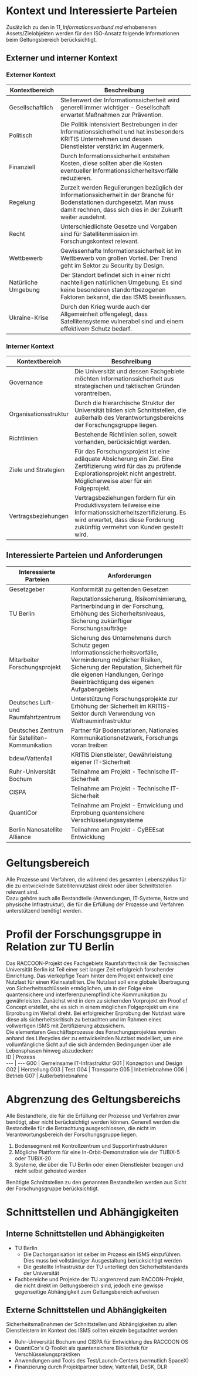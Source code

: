 # Kontext und Interessierte Parteien

Zusätzlich zu den in *11_Informationsverbund.md* erhobenenen Assets/Zielobjekten werden für den ISO-Ansatz folgende Informationen beim Geltungsbereich berücksichtigt.  

## Externer und interner Kontext

### Externer Kontext
Kontextbereich | Beschreibung 
--- | ---
Gesellschaftlich | Stellenwert der Informationssicherheit wird generell immer wichtiger - Gesellschaft erwartet Maßnahmen zur Prävention.
Politisch | Die Politik intensiviert Bestrebungen in der Informationssicherheit und hat insbesonders KRITIS Unternehmen und dessen Dienstleister verstärkt im Augenmerk.
Finanziell | Durch Informationssicherheit entstehen Kosten, diese sollten aber die Kosten eventueller Informationssicherheitsvorfälle reduzieren.
Regelung | Zurzeit werden Regulierungen bezüglich der Informationssicherheit in der Branche für Bodenstationen durchgesetzt. Man muss damit rechnen, dass sich dies in der Zukunft weiter ausdehnt. 
Recht | Unterschiedlichste Gesetze und Vorgaben sind für Satellitenmission im Forschungskontext relevant.
Wettbewerb | Gewissenhafte Informationssicherheit ist im Wettbewerb von großen Vorteil. Der Trend geht im Sektor zu Security by Design.
Natürliche Umgebung | Der Standort befindet sich in einer nicht nachteiligen natürlichen Umgebung. Es sind keine besonderen standortbezogenen Faktoren bekannt, die das ISMS beeinflussen.
Ukraine-Krise | Durch den Krieg wurde auch der Allgemeinheit offengelegt, dass Satellitensysteme vulnerabel sind und einem effektivem Schutz bedarf.

### Interner Kontext
Kontextbereich | Beschreibung 
--- | ---
Governance | Die Universität und dessen Fachgebiete möchten Informationssicherheit aus strategischen und taktischen Gründen vorantreiben.
Organisationsstruktur | Durch die hierarchische Struktur der Universität bilden sich Schnittstellen, die außerhalb des Verantwortungsbereichs der Forschungsgruppe liegen.
Richtlinien | Bestehende Richtlinien sollen, soweit vorhanden, berücksichtigt werden.
Ziele und Strategien | Für das Forschungsprojekt ist eine adäquate Absicherung ein Ziel. Eine Zertifizierung wird für das zu prüfende Explorationsprojekt nicht angestrebt. Möglicherweise aber für ein Folgeprojekt.
Vertragsbeziehungen | Vertragsbeziehungen fordern für ein Produktivsystem teilweise eine Informationssicherheitszertifizierung. Es wird erwartet, dass diese Forderung zukünftig vermehrt von Kunden gestellt wird.

## Interessierte Parteien und Anforderungen
Interessierte Parteien | Anforderungen 
--- | ---
Gesetzgeber | Konformität zu geltenden Gesetzen
TU Berlin | Reputationssicherung, Risikominimierung, Partnerbindung in der Forschung, Erhöhung des Sicherheitsniveaus, Sicherung zukünftiger Forschungsaufträge
Mitarbeiter Forschungsprojekt | Sicherung des Unternehmens durch Schutz gegen Informationssicherheitsvorfälle, Verminderung möglicher Risiken, Sicherung der Reputation, Sicherheit für die eigenen Handlungen, Geringe Beeinträchtigung des eigenen Aufgabengebiets
Deutsches Luft- und Raumfahrtzentrum | Unterstützung Forschungsprojekte zur Erhöhung der Sicherheit im KRITIS-Sektor durch Verwendung von Weltrauminfrastruktur
Deutsches Zentrum für Satelliten-Kommunikation | Partner für Bodenstationen, Nationales Kommunikationsnetzwerk, Forschungs voran treiben
bdew/Vattenfall | KRITIS Dienstleister, Gewährleistung eigener IT-Sicherheit
Ruhr-Universität Bochum | Teilnahme am Projekt - Technische IT-Sicherheit
CISPA | Teilnahme am Projekt - Technische IT-Sicherheit
QuantiCor | Teilnahme am Projekt - Entwicklung und Erprobung quantensichere Verschlüsselungssysteme
Berlin Nanosatellite Alliance | Teilnahme am Projekt - CyBEEsat Entwicklung

# Geltungsbereich
Alle Prozesse und Verfahren, die während des gesamten Lebenszyklus für die zu entwickelnde Satellitennutzlast direkt oder über Schnittstellen relevant sind.  
Dazu gehöre auch alle Bestandteile (Anwendungen, IT-Systeme, Netze und physische Infrastruktur), die für die Erfüllung der Prozesse und Verfahren unterstützend benötigt werden.  

# Profil der Forschungsgruppe in Relation zur TU Berlin
Das RACCOON-Projekt des Fachgebiets Raumfahrttechnik der Technischen Universität Berlin ist Teil einer seit langer Zeit erfolgreich forschender Einrichtung. Das vierköpfige Team hinter dem Projekt entwickelt eine Nutzlast für einen Kleinsatelliten. Die Nutzlast soll eine globale Übertragung von Sicherheitsschlüsseln ermöglichen, um in der Folge eine quantensichere und interferenzunempflindliche Kommunikation zu gewährleisten. Zunächst wird in dem zu sichernden Vorprojekt ein Proof of Concept erstellet, ehe es sich in einem möglichen Folgeprojekt um eine Erprobung im Weltall dreht. Bei erfolgreicher Erprobung der Nutzlast wäre diese als sicherheitskritisch zu betrachten und im Rahmen eines vollwertigen ISMS mit Zertifizierung abzusichern.  
Die elementaren Geschäftsprozesse des Forschungsprojektes werden anhand des Lifecycles der zu entwickelnden Nutzlast modelliert, um eine vollumfängliche Sicht auf die sich ändernden Bedingungen über alle Lebensphasen hinweg abzudecken:  
ID | Prozess  
--- | --- 
G00 | Gemeinsame IT-Infrastruktur
G01 | Konzeption und Design 
G02 | Herstellung
G03 | Test
G04 | Transporte
G05 | Inbetriebnahme
G06 | Betrieb
G07 | Außerbetriebnahme

# Abgrenzung des Geltungsbereichs
Alle Bestandteile, die für die Erfüllung der Prozesse und Verfahren zwar benötigt, aber nicht berücksichtigt werden können. Generell werden die Bestandteile für die Betrachtung ausgeschlossen, die nicht im Verantwortungsbereich der Forschungsgruppe liegen.  
1. Bodensegment mit Kontrollzentrum und Supportinfrastrukturen
2. Mögliche Plattform für eine In-Orbit-Demonstration wie der TUBiX-5 oder TUBiX-20
3. Systeme, die über die TU Berlin oder einen Dienstleister bezogen und nicht selbst gehosted werden

Benötigte Schnittstellen zu den genannten Bestandteilen werden aus Sicht der Forschungsgruppe berücksichtigt.  

# Schnittstellen und Abhängigkeiten

## Interne Schnittstellen und Abhängigkeiten
- TU Berlin
    - Die Dachorganisation ist selber im Prozess ein ISMS einzuführen. Dies muss bei vollständiger Ausgestaltung berücksichtigt werden
    - Die gestellte Infrastruktur der TU unterliegt den Sicherheitstandards der Universität
- Fachbereiche und Projekte der TU angrenzend zum RACCON-Projekt, die nicht direkt im Geltungsbereich sind, jedoch eine gewisse gegenseitige Abhängigkeit zum Geltungsbereich aufweisen

## Externe Schnittstellen und Abhängigkeiten
Sicherheitsmaßnahmen der Schnittstellen und Abhängigkeiten zu allen Dienstleistern im Kontext des ISMS sollten einzeln begutachtet werden:  
- Ruhr-Universität Bochum und CISPA für Entwicklung des RACCOON OS
- QuantiCor's Q-Toolkit als quantensichere Bibliothek für Verschlüsselungspraktiken
- Anwendungen und Tools des Test/Launch-Centers (vermutlich SpaceX)
- Finanzierung durch Projektpartner bdew, Vattenfall, DeSK, DLR
